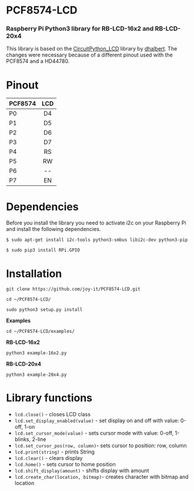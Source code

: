 # PCF8574-LCD
### Raspberry Pi Python3 library for RB-LCD-16x2 and RB-LCD-20x4
This library is based on the [CircuitPython_LCD](https://github.com/dhalbert/CircuitPython_LCD/) library by [dhalbert](https://github.com/dhalbert/). The changes were necessary because of a different pinout used with the PCF8574 and a HD44780.

Pinout
=====

|    PCF8574    |      LCD      |
| ------------- |:-------------:|
|       P0      |       D4      |
|       P1      |       D5      |
|       P2      |       D6      |     
|       P3      |       D7      |
|       P4      |       RS      |
|       P5      |       RW      |
|       P6      |       --      |
|       P7      |       EN      |

Dependencies
=====

Before you install the library you need to activate i2c on your Raspberry Pi and install the following dependencies.

    $ sudo apt-get install i2c-tools python3-smbus libi2c-dev python3-pip

    $ sudo pip3 install RPi.GPIO

Installation
=====

    git clone https://github.com/joy-it/PCF8574-LCD.git

    cd ~/PCF8574-LCD/

    sudo python3 setup.py install

**Examples**

    cd ~/PCF8574-LCD/examples/

**RB-LCD-16x2**

    python3 example-16x2.py

**RB-LCD-20x4**

    python3 example-20x4.py


Library functions
=====

- `lcd.close()` - closes LCD class
- `lcd.set_display_enabled(value)` - set display on and off with value: 0-off, 1-on
- `lcd.set_cursor_mode(value)` - sets cursor mode with value: 0-off, 1-blinks, 2-line
- `lcd.set_cursor_pos(row, column)`- sets cursor to position: row, column
- `lcd.print(string)` - prints String
- `lcd.clear()` - clears display
- `lcd.home()` - sets cursor to home position
- `lcd.shift_display(amount)` - shifts display with amount
- `lcd.create_char(location, bitmap)`- creates character with bitmap and location
